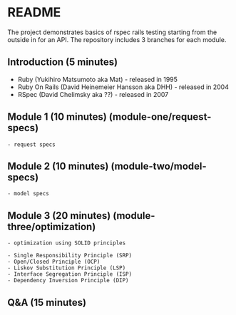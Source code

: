 # README


The project demonstrates basics of rspec rails testing starting from the outside in for an API.
The repository includes 3 branches for each module.

## Introduction (5 minutes) 
   - Ruby (Yukihiro Matsumoto aka Mat) - released in 1995 
   - Ruby On Rails (David Heinemeier Hansson aka DHH) - released in 2004
   - RSpec (David Chelimsky aka ??) - released in 2007
## Module 1 (10 minutes) (module-one/request-specs)
    - request specs

## Module 2 (10 minutes) (module-two/model-specs)
    - model specs

## Module 3 (20 minutes) (module-three/optimization)
    - optimization using SOLID principles

    - Single Responsibility Principle (SRP)
    - Open/Closed Principle (OCP)
    - Liskov Substitution Principle (LSP)
    - Interface Segregation Principle (ISP)
    - Dependency Inversion Principle (DIP)

## Q&A (15 minutes)